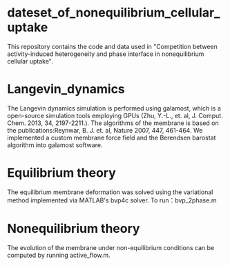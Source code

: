 # dateset_of_nonequilibrium_cellular_uptake
This repository contains the code and data used in "Competition between activity-induced heterogeneity and phase interface in nonequilibrium cellular uptake".
# Langevin_dynamics
The Langevin dynamics simulation is performed using galamost, which is a open-source simulation tools employing GPUs (Zhu, Y.-L., et. al, J. Comput. Chem. 2013, 34, 2197-2211.). The algorithms of the membrane is based on the publications:Reynwar, B. J. et. al, Nature 2007, 447, 461-464. We implemented a custom membrane force field and the Berendsen barostat algorithm into galamost software.
# Equilibrium theory
The equilibrium membrane deformation was solved using the variational method implemented via MATLAB's bvp4c solver. To run：bvp_2phase.m
# Nonequilibrium theory
The evolution of the membrane under non-equilibrium conditions can be computed by running active_flow.m.
